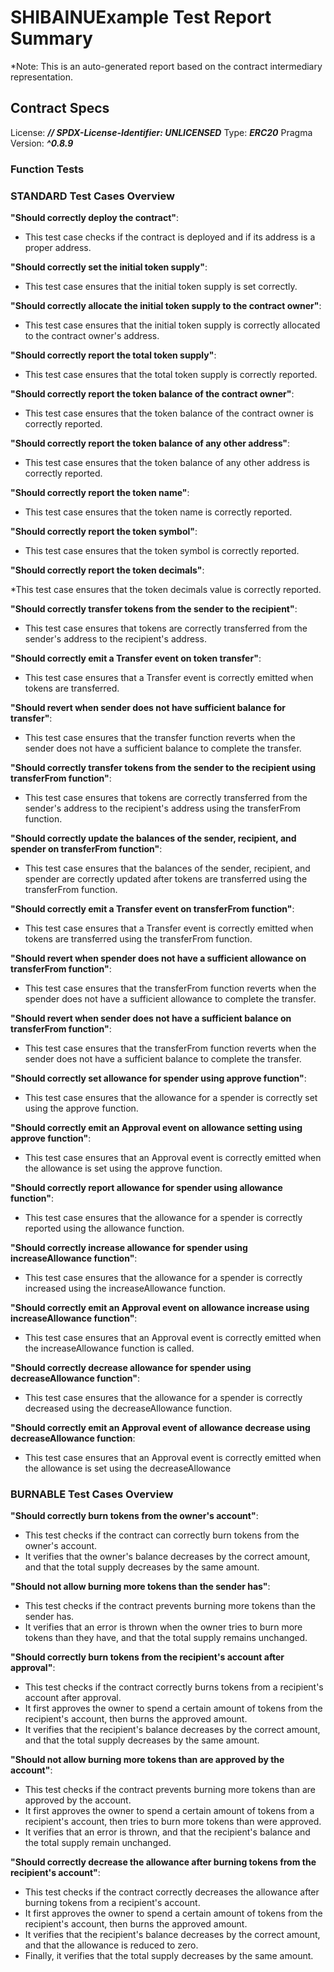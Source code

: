 # SHIBAINUExample Test Report Summary

*Note: This is an auto-generated report based on the contract intermediary representation.

## Contract Specs

License: **_// SPDX-License-Identifier: UNLICENSED_**
Type: **_ERC20_**
Pragma Version: **_^0.8.9_**

### Function Tests


    
### STANDARD Test Cases Overview
    

**"Should correctly deploy the contract"**:

* This test case checks if the contract is deployed and if its address is a proper address.

**"Should correctly set the initial token supply"**:

* This test case ensures that the initial token supply is set correctly.

**"Should correctly allocate the initial token supply to the contract owner"**:

* This test case ensures that the initial token supply is correctly allocated to the contract owner's address.

**"Should correctly report the total token supply"**:

* This test case ensures that the total token supply is correctly reported.

**"Should correctly report the token balance of the contract owner"**:

* This test case ensures that the token balance of the contract owner is correctly reported.

**"Should correctly report the token balance of any other address"**:

* This test case ensures that the token balance of any other address is correctly reported.

**"Should correctly report the token name"**:

* This test case ensures that the token name is correctly reported.

**"Should correctly report the token symbol"**:

* This test case ensures that the token symbol is correctly reported.

**"Should correctly report the token decimals"**:

*This test case ensures that the token decimals value is correctly reported.

**"Should correctly transfer tokens from the sender to the recipient"**:

* This test case ensures that tokens are correctly transferred from the sender's address to the recipient's address.

**"Should correctly emit a Transfer event on token transfer"**:

* This test case ensures that a Transfer event is correctly emitted when tokens are transferred.

**"Should revert when sender does not have sufficient balance for transfer"**:

* This test case ensures that the transfer function reverts when the sender does not have a sufficient balance to complete the transfer.

**"Should correctly transfer tokens from the sender to the recipient using transferFrom function"**:

* This test case ensures that tokens are correctly transferred from the sender's address to the recipient's address using the transferFrom function.

**"Should correctly update the balances of the sender, recipient, and spender on transferFrom function"**:

* This test case ensures that the balances of the sender, recipient, and spender are correctly updated after tokens are transferred using the transferFrom function.

**"Should correctly emit a Transfer event on transferFrom function"**:

* This test case ensures that a Transfer event is correctly emitted when tokens are transferred using the transferFrom function.

**"Should revert when spender does not have a sufficient allowance on transferFrom function"**:

* This test case ensures that the transferFrom function reverts when the spender does not have a sufficient allowance to complete the transfer.

**"Should revert when sender does not have a sufficient balance on transferFrom function"**:

* This test case ensures that the transferFrom function reverts when the sender does not have a sufficient balance to complete the transfer.

**"Should correctly set allowance for spender using approve function"**:

* This test case ensures that the allowance for a spender is correctly set using the approve function.

**"Should correctly emit an Approval event on allowance setting using approve function"**:

* This test case ensures that an Approval event is correctly emitted when the allowance is set using the approve function.

**"Should correctly report allowance for spender using allowance function"**:

* This test case ensures that the allowance for a spender is correctly reported using the allowance function.

**"Should correctly increase allowance for spender using increaseAllowance function"**:

* This test case ensures that the allowance for a spender is correctly increased using the increaseAllowance function.

**"Should correctly emit an Approval event on allowance increase using increaseAllowance function"**:

* This test case ensures that an Approval event is correctly emitted when the increaseAllowance function is called.

**"Should correctly decrease allowance for spender using decreaseAllowance function"**:

* This test case ensures that the allowance for a spender is correctly decreased using the decreaseAllowance function.

**"Should correctly emit an Approval event of allowance decrease using decreaseAllowance function**:

* This test case ensures that an Approval event is correctly emitted when the allowance is set using the decreaseAllowance

    
### BURNABLE Test Cases Overview
    

**"Should correctly burn tokens from the owner's account"**:

* This test checks if the contract can correctly burn tokens from the owner's account. 
* It verifies that the owner's balance decreases by the correct amount, and that the total supply decreases by the same amount.

**"Should not allow burning more tokens than the sender has"**:

* This test checks if the contract prevents burning more tokens than the sender has. 
* It verifies that an error is thrown when the owner tries to burn more tokens than they have, and that the total supply remains unchanged.

**"Should correctly burn tokens from the recipient's account after approval"**:

* This test checks if the contract correctly burns tokens from a recipient's account after approval. 
* It first approves the owner to spend a certain amount of tokens from the recipient's account, then burns the approved amount. 
* It verifies that the recipient's balance decreases by the correct amount, and that the total supply decreases by the same amount.

**"Should not allow burning more tokens than are approved by the account"**:

* This test checks if the contract prevents burning more tokens than are approved by the account. 
* It first approves the owner to spend a certain amount of tokens from a recipient's account, then tries to burn more tokens than were approved. 
* It verifies that an error is thrown, and that the recipient's balance and the total supply remain unchanged.

**"Should correctly decrease the allowance after burning tokens from the recipient's account"**:

* This test checks if the contract correctly decreases the allowance after burning tokens from a recipient's account. 
* It first approves the owner to spend a certain amount of tokens from the recipient's account, then burns the approved amount. 
* It verifies that the recipient's balance decreases by the correct amount, and that the allowance is reduced to zero. 
* Finally, it verifies that the total supply decreases by the same amount.

    



